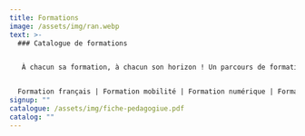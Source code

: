 ```yaml
---
title: Formations
image: /assets/img/ran.webp
text: >-
  ### C﻿atalogue de formations


   À chacun sa formation, à chacun son horizon ! Un parcours de formation adapté et personnalisé en fonction des besoins.


  F﻿ormation français | Formation mobilité | Formation numérique | Formation remise à niveau
signup: ""
catalogue: /assets/img/fiche-pedagogiue.pdf
catalog: ""
---
```

